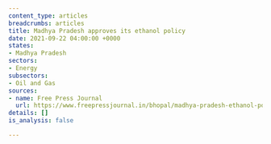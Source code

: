 ```yaml
---
content_type: articles
breadcrumbs: articles
title: Madhya Pradesh approves its ethanol policy
date: 2021-09-22 04:00:00 +0000
states:
- Madhya Pradesh
sectors:
- Energy
subsectors:
- Oil and Gas
sources:
- name: Free Press Journal
  url: https://www.freepressjournal.in/bhopal/madhya-pradesh-ethanol-policy-and-4-state-highways-toll-get-cabinet-nod
details: []
is_analysis: false

---
```

